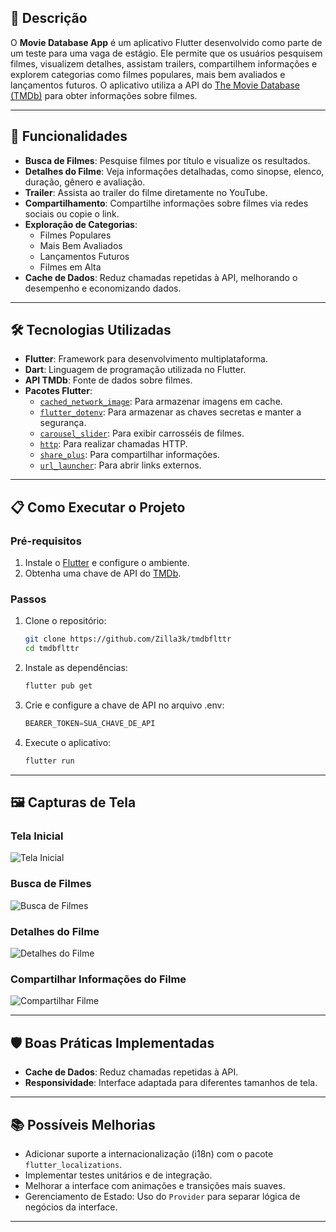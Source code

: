## 📖 **Descrição**

O **Movie Database App** é um aplicativo Flutter desenvolvido como parte de um teste para uma vaga de estágio. Ele permite que os usuários pesquisem filmes, visualizem detalhes, assistam trailers, compartilhem informações e explorem categorias como filmes populares, mais bem avaliados e lançamentos futuros. O aplicativo utiliza a API do [The Movie Database (TMDb)](https://www.themoviedb.org/) para obter informações sobre filmes.

---

## 🚀 **Funcionalidades**

- **Busca de Filmes**: Pesquise filmes por título e visualize os resultados.
- **Detalhes do Filme**: Veja informações detalhadas, como sinopse, elenco, duração, gênero e avaliação.
- **Trailer**: Assista ao trailer do filme diretamente no YouTube.
- **Compartilhamento**: Compartilhe informações sobre filmes via redes sociais ou copie o link.
- **Exploração de Categorias**:
  - Filmes Populares
  - Mais Bem Avaliados
  - Lançamentos Futuros
  - Filmes em Alta
- **Cache de Dados**: Reduz chamadas repetidas à API, melhorando o desempenho e economizando dados.

---

## 🛠️ **Tecnologias Utilizadas**

- **Flutter**: Framework para desenvolvimento multiplataforma.
- **Dart**: Linguagem de programação utilizada no Flutter.
- **API TMDb**: Fonte de dados sobre filmes.
- **Pacotes Flutter**:
  - [`cached_network_image`](https://pub.dev/packages/cached_network_image): Para armazenar imagens em cache.
  - [`flutter_dotenv`](https://pub.dev/packages/flutter_dotenv): Para armazenar as chaves secretas e manter a segurança.
  - [`carousel_slider`](https://pub.dev/packages/carousel_slider): Para exibir carrosséis de filmes.
  - [`http`](https://pub.dev/packages/http): Para realizar chamadas HTTP.
  - [`share_plus`](https://pub.dev/packages/share_plus): Para compartilhar informações.
  - [`url_launcher`](https://pub.dev/packages/url_launcher): Para abrir links externos.

---

## 📋 **Como Executar o Projeto**

### **Pré-requisitos**

1. Instale o [Flutter](https://flutter.dev/docs/get-started/install) e configure o ambiente.
2. Obtenha uma chave de API do [TMDb](https://www.themoviedb.org/documentation/api).

### **Passos**

1. Clone o repositório:
   ```bash
   git clone https://github.com/Zilla3k/tmdbflttr
   cd tmdbflttr
   ```
2. Instale as dependências:
   ```bash
   flutter pub get
   ```
3. Crie e configure a chave de API no arquivo .env:
   ```dart
   BEARER_TOKEN=SUA_CHAVE_DE_API
   ```
4. Execute o aplicativo:
   ```bash
   flutter run
   ```

---

## 🖼️ **Capturas de Tela**

### **Tela Inicial**

![Tela Inicial](assets/screenshots/home.png)

### **Busca de Filmes**

![Busca de Filmes](assets/screenshots/search.png)

### **Detalhes do Filme**

![Detalhes do Filme](assets/screenshots/details.png)

### **Compartilhar Informações do Filme**

![Compartilhar Filme](assets/screenshots/sharing.png)

---

## 🛡️ **Boas Práticas Implementadas**

- **Cache de Dados**: Reduz chamadas repetidas à API.
- **Responsividade**: Interface adaptada para diferentes tamanhos de tela.

---

## 📚 **Possíveis Melhorias**

- Adicionar suporte a internacionalização (i18n) com o pacote `flutter_localizations`.
- Implementar testes unitários e de integração.
- Melhorar a interface com animações e transições mais suaves.
- Gerenciamento de Estado: Uso do `Provider` para separar lógica de negócios da interface.

---
